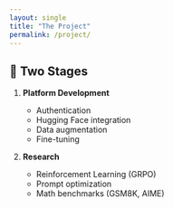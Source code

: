```yaml
---
layout: single
title: "The Project"
permalink: /project/
---
```


## 🔹 Two Stages

1. **Platform Development**
   - Authentication
   - Hugging Face integration
   - Data augmentation
   - Fine-tuning

2. **Research**
   - Reinforcement Learning (GRPO)
   - Prompt optimization
   - Math benchmarks (GSM8K, AIME)
